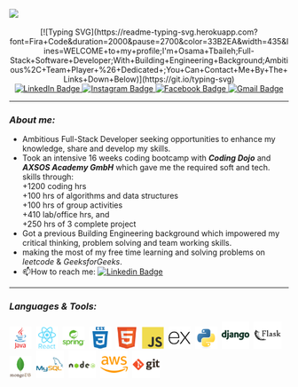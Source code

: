 [![](https://raw.githubusercontent.com/OsamaTbaileh/OsamaTbaileh/master/profile_header.gif)](https://www.adamalston.com/)

<div id="header" align="center">
[![Typing SVG](https://readme-typing-svg.herokuapp.com?font=Fira+Code&duration=2000&pause=2700&color=33B2EA&width=435&lines=WELCOME+to+my+profile;I'm+Osama+Tbaileh;Full-Stack+Software+Developer;With+Building+Engineering+Background;Ambitious%2C+Team+Player+%26+Dedicated+;You+Can+Contact+Me+By+The+Links+Down+Below)](https://git.io/typing-svg)
</div>

<!-- <div id="header" align="center">
  <img src="https://media.giphy.com/media/ITRemFlr5tS39AzQUL/giphy.gif" width="auto"/>
</div> -->


<div id="badges" align="center">
  <a href="https://www.linkedin.com/in/osamatbaileh/">
    <img src="https://img.shields.io/badge/LinkedIn-blue?style=for-the-badge&logo=linkedin&logoColor=white" alt="LinkedIn Badge"/>
  </a>
  <a href="https://www.instagram.com/osama.tbaileh/">
    <img src="https://img.shields.io/badge/Instagram-red?style=for-the-badge&logo=Instagram&logoColor=white" alt="Instagram Badge"/>
  </a>
  <a href="https://www.facebook.com/osama.tobaileh">
    <img src="https://img.shields.io/badge/Facebook-blue?style=for-the-badge&logo=Facebook&logoColor=white" alt="Facebook Badge"/>
  </a>
  <a href="mailto:osama.tb02@gmail.com">
    <img src="https://img.shields.io/badge/Gmail-red?style=for-the-badge&logo=Gmail&logoColor=white" alt="Gmail Badge"/>
  </a>
</div>

---

### *About me:*
- Ambitious Full-Stack Developer seeking opportunities to enhance my knowledge, share and develop my skills.
- Took an intensive 16 weeks coding bootcamp with ***Coding Dojo*** and ***AXSOS Academy GmbH*** which gave me the required soft and tech. skills through: </br >
+1200 coding hrs </br > +100 hrs of algorithms and data structures </br > +100 hrs of group activities </br > +410 lab/office hrs, and </br > +250 hrs of 3 complete project
- Got a previous Building Engineering background which impowered my critical thinking, problem solving and team working skills.
- making the most of my free time learning and solving problems on *leetcode* & *GeeksforGeeks*.
- :mailbox:How to reach me: [![Linkedin Badge](https://img.shields.io/badge/-OsamaTbaileh-blue?style=flat&logo=Linkedin&logoColor=white)](https://www.linkedin.com/in/osamatbaileh/)

--- 


### *Languages & Tools:*
<div>
  <img src="https://github.com/devicons/devicon/blob/master/icons/java/java-original-wordmark.svg" title="Java" alt="Java" width="40" height="40"/>&nbsp;
  <img src="https://github.com/devicons/devicon/blob/master/icons/react/react-original-wordmark.svg" title="React" alt="React" width="40" height="40"/>&nbsp;
  <img src="https://github.com/devicons/devicon/blob/master/icons/spring/spring-original-wordmark.svg" title="Spring" alt="Spring" width="40" height="40"/>&nbsp;
  <img src="https://github.com/devicons/devicon/blob/master/icons/css3/css3-plain-wordmark.svg"  title="CSS3" alt="CSS" width="40" height="40"/>&nbsp;
  <img src="https://github.com/devicons/devicon/blob/master/icons/html5/html5-original.svg" title="HTML5" alt="HTML" width="40" height="40"/>&nbsp;
  <img src="https://github.com/devicons/devicon/blob/master/icons/javascript/javascript-original.svg" title="JavaScript" alt="JavaScript" width="40" height="40"/>&nbsp;
  <img src="https://github.com/devicons/devicon/blob/master/icons/express/express-original.svg" title="Express" alt="Express" width="40" height="40"/>&nbsp;
  <img src="https://github.com/devicons/devicon/blob/master/icons/python/python-original.svg" title="Python" alt="Python" width="40" height="40"/>&nbsp;
  <img src="https://github.com/devicons/devicon/blob/master/icons/django/django-plain-wordmark.svg" title="Django" alt="Django" width="50" height="50"/>&nbsp;
  <img src="https://github.com/devicons/devicon/blob/master/icons/flask/flask-original-wordmark.svg" title="Flask" alt="Flask" width="50" height="50"/>&nbsp;
  <img src="https://github.com/devicons/devicon/blob/master/icons/mongodb/mongodb-original-wordmark.svg" title="MongoDB" alt="MongoDB" width="40" height="40"/>&nbsp;
  <img src="https://github.com/devicons/devicon/blob/master/icons/mysql/mysql-original-wordmark.svg" title="MySQL"  alt="MySQL" width="50" height="50"/>&nbsp;
  <img src="https://github.com/devicons/devicon/blob/master/icons/nodejs/nodejs-original-wordmark.svg" title="NodeJS" alt="NodeJS" width="50" height="50"/>&nbsp;
  <img src="https://github.com/devicons/devicon/blob/master/icons/amazonwebservices/amazonwebservices-plain-wordmark.svg" title="AWS" alt="AWS" width="50" height="50"/>&nbsp;
  <img src="https://github.com/devicons/devicon/blob/master/icons/git/git-original-wordmark.svg" title="Git" **alt="Git" width="50" height="50"/>
</div>




